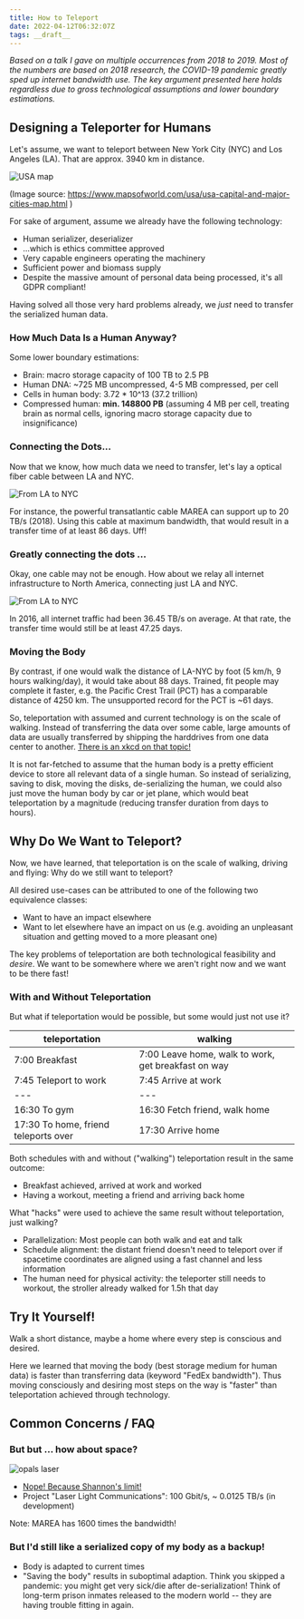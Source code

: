 ```yaml
---
title: How to Teleport
date: 2022-04-12T06:32:07Z
tags: __draft__
---
```


*Based on a talk I gave on multiple occurrences from 2018 to 2019.*
*Most of the numbers are based on 2018 research, the COVID-19 pandemic greatly sped up internet bandwidth use.*
*The key argument presented here holds regardless due to gross technological assumptions and lower boundary estimations.*

## Designing a Teleporter for Humans

Let's assume, we want to teleport between New York City (NYC) and Los Angeles (LA).
That are approx. 3940 km in distance.

![USA map](ext_img/usa_map.png)

(Image source: https://www.mapsofworld.com/usa/usa-capital-and-major-cities-map.html )

For sake of argument, assume we already have the following technology:

* Human serializer, deserializer
* ...which is ethics committee approved
* Very capable engineers operating the machinery
* Sufficient power and biomass supply
* Despite the massive amount of personal data being processed, it's all GDPR compliant!

Having solved all those very hard problems already, we *just* need to transfer the serialized human data.

### How Much Data Is a Human Anyway?

Some lower boundary estimations:

* Brain: macro storage capacity of 100 TB to 2.5 PB
* Human DNA: ~725 MB uncompressed, 4-5 MB compressed, per cell
* Cells in human body: 3.72 * 10^13 (37.2 trillion)
* Compressed human: **min. 148800 PB** (assuming 4 MB per cell, treating brain as normal cells, ignoring macro storage capacity due to insignificance)

### Connecting the Dots...

Now that we know, how much data we need to transfer, let's lay a optical fiber cable between LA and NYC.

![From LA to NYC](ext_img/usa_map_1cable.png)

For instance, the powerful transatlantic cable MAREA can support up to 20 TB/s (2018). Using this cable at maximum bandwidth, that would result in a transfer time of at least 86 days. Uff!

### Greatly connecting the dots ...

Okay, one cable may not be enough. How about we relay all internet infrastructure to North America, connecting just LA and NYC.

![From LA to NYC](ext_img/usa_map_allcables.png)

In 2016, all internet traffic had been 36.45 TB/s on average.
At that rate, the transfer time would still be at least 47.25 days.

### Moving the Body

By contrast, if one would walk the distance of LA-NYC by foot (5 km/h, 9 hours walking/day), it would take about 88 days.
Trained, fit people may complete it faster, e.g. the Pacific Crest Trail (PCT) has a comparable distance of 4250 km. The unsupported record for the PCT is ~61 days.

So, teleportation with assumed and current technology is on the scale of walking.
Instead of transferring the data over some cable, large amounts of data are usually transferred by shipping the harddrives from one data center to another. [There is an xkcd on that topic!](https://what-if.xkcd.com/31/)

It is not far-fetched to assume that the human body is a pretty efficient device to store all relevant data of a single human. So instead of serializing, saving to disk, moving the disks, de-serializing the human, we could also just move the human body by car or jet plane, which would beat teleportation by a magnitude (reducing transfer duration from days to hours).

## Why Do We Want to Teleport?

Now, we have learned, that teleportation is on the scale of walking, driving and flying:
Why do we still want to teleport?

All desired use-cases can be attributed to one of the following two equivalence classes:

* Want to have an impact elsewhere
* Want to let elsewhere have an impact on us (e.g. avoiding an unpleasant situation and getting moved to a more pleasant one)

The key problems of teleportation are both technological feasibility and *desire*.
We want to be somewhere where we aren't right now and we want to be there fast!

### With and Without Teleportation

But what if teleportation would be possible, but some would just not use it?

|teleportation|walking|
|---|---|
|7:00 Breakfast|7:00 Leave home, walk to work, get breakfast on way|
|7:45 Teleport to work|7:45 Arrive at work|
|---|---|
|16:30 To gym|16:30 Fetch friend, walk home|
|17:30 To home, friend teleports over|17:30 Arrive home|

Both schedules with and without ("walking") teleportation result in the same outcome:

* Breakfast achieved, arrived at work and worked
* Having a workout, meeting a friend and arriving back home

What "hacks" were used to achieve the same result without teleportation, just walking?

* Parallelization: Most people can both walk and eat and talk
* Schedule alignment: the distant friend doesn't need to teleport over if spacetime coordinates are aligned using a fast channel and less information
* The human need for physical activity: the teleporter still needs to workout, the stroller already walked for 1.5h that day

## Try It Yourself!

Walk a short distance, maybe a home where every step is conscious and desired.

Here we learned that moving the body (best storage medium for human data) is faster than transferring data (keyword "FedEx bandwidth"). Thus moving consciously and desiring most steps on the way is "faster" than teleportation achieved through technology.

## Common Concerns / FAQ

### But but ... how about space?

![opals laser](opals_laser.jpg) <!-- .element style="border: none; background: none; width: 30%;" -->

* [Nope! Because Shannon's limit!](https://en.wikipedia.org/wiki/Noisy-channel_coding_theorem) <!-- .element: class="fragment" -->
* Project "Laser Light Communications": 100 Gbit/s, ~ 0.0125 TB/s (in development) <!-- .element: class="fragment" -->

Note: MAREA has 1600 times the bandwidth!

### But I'd still like a serialized copy of my body as a backup!

* Body is adapted to current times
* "Saving the body" results in suboptimal adaption. Think you skipped a pandemic: you might get very sick/die after de-serialization! Think of long-term prison inmates released to the modern world -- they are having trouble fitting in again.

